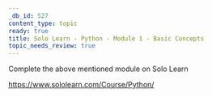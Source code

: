 ```yaml
---
_db_id: 527
content_type: topic
ready: true
title: Solo Learn - Python - Module 1 - Basic Concepts
topic_needs_review: true
---
```


Complete the above mentioned module on Solo Learn

https://www.sololearn.com/Course/Python/